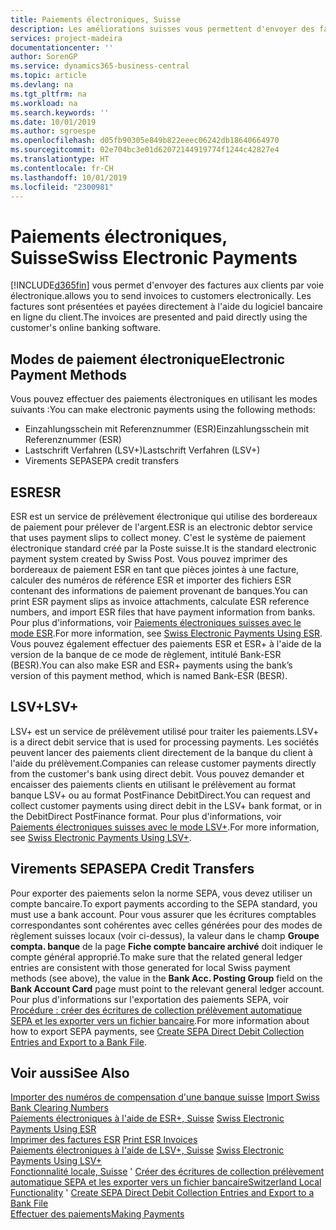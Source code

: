 ```yaml
---
title: Paiements électroniques, Suisse
description: Les améliorations suisses vous permettent d'envoyer des factures aux clients par voie électronique. Les factures sont présentées et payées directement à l'aide du logiciel bancaire en ligne du client.
services: project-madeira
documentationcenter: ''
author: SorenGP
ms.service: dynamics365-business-central
ms.topic: article
ms.devlang: na
ms.tgt_pltfrm: na
ms.workload: na
ms.search.keywords: ''
ms.date: 10/01/2019
ms.author: sgroespe
ms.openlocfilehash: d05fb90305e849b822eeec06242db18640664970
ms.sourcegitcommit: 02e704bc3e01d62072144919774f1244c42827e4
ms.translationtype: HT
ms.contentlocale: fr-CH
ms.lasthandoff: 10/01/2019
ms.locfileid: "2300981"
---
```

# <a name="swiss-electronic-payments"></a><span data-ttu-id="0c580-104">Paiements électroniques, Suisse</span><span class="sxs-lookup"><span data-stu-id="0c580-104">Swiss Electronic Payments</span></span>
[!INCLUDE[d365fin](../../includes/d365fin_md.md)] <span data-ttu-id="0c580-105">vous permet d'envoyer des factures aux clients par voie électronique.</span><span class="sxs-lookup"><span data-stu-id="0c580-105">allows you to send invoices to customers electronically.</span></span> <span data-ttu-id="0c580-106">Les factures sont présentées et payées directement à l'aide du logiciel bancaire en ligne du client.</span><span class="sxs-lookup"><span data-stu-id="0c580-106">The invoices are presented and paid directly using the customer's online banking software.</span></span>  

## <a name="electronic-payment-methods"></a><span data-ttu-id="0c580-107">Modes de paiement électronique</span><span class="sxs-lookup"><span data-stu-id="0c580-107">Electronic Payment Methods</span></span>  
<span data-ttu-id="0c580-108">Vous pouvez effectuer des paiements électroniques en utilisant les modes suivants :</span><span class="sxs-lookup"><span data-stu-id="0c580-108">You can make electronic payments using the following methods:</span></span>  

- <span data-ttu-id="0c580-109">Einzahlungsschein mit Referenznummer (ESR)</span><span class="sxs-lookup"><span data-stu-id="0c580-109">Einzahlungsschein mit Referenznummer (ESR)</span></span>  
- <span data-ttu-id="0c580-110">Lastschrift Verfahren (LSV+)</span><span class="sxs-lookup"><span data-stu-id="0c580-110">Lastschrift Verfahren (LSV+)</span></span>  
- <span data-ttu-id="0c580-111">Virements SEPA</span><span class="sxs-lookup"><span data-stu-id="0c580-111">SEPA credit transfers</span></span>  

## <a name="esr"></a><span data-ttu-id="0c580-112">ESR</span><span class="sxs-lookup"><span data-stu-id="0c580-112">ESR</span></span>  
<span data-ttu-id="0c580-113">ESR est un service de prélèvement électronique qui utilise des bordereaux de paiement pour prélever de l'argent.</span><span class="sxs-lookup"><span data-stu-id="0c580-113">ESR is an electronic debtor service that uses payment slips to collect money.</span></span> <span data-ttu-id="0c580-114">C'est le système de paiement électronique standard créé par la Poste suisse.</span><span class="sxs-lookup"><span data-stu-id="0c580-114">It is the standard electronic payment system created by Swiss Post.</span></span> <span data-ttu-id="0c580-115">Vous pouvez imprimer des bordereaux de paiement ESR en tant que pièces jointes à une facture, calculer des numéros de référence ESR et importer des fichiers ESR contenant des informations de paiement provenant de banques.</span><span class="sxs-lookup"><span data-stu-id="0c580-115">You can print ESR payment slips as invoice attachments, calculate ESR reference numbers, and import ESR files that have payment information from banks.</span></span> <span data-ttu-id="0c580-116">Pour plus d'informations, voir [Paiements électroniques suisses avec le mode ESR](how-to-print-esr-invoices.md).</span><span class="sxs-lookup"><span data-stu-id="0c580-116">For more information, see [Swiss Electronic Payments Using ESR](how-to-print-esr-invoices.md).</span></span> <span data-ttu-id="0c580-117">Vous pouvez également effectuer des paiements ESR et ESR+ à l'aide de la version de la banque de ce mode de règlement, intitulé Bank-ESR (BESR).</span><span class="sxs-lookup"><span data-stu-id="0c580-117">You can also make ESR and ESR+ payments using the bank’s version of this payment method, which is named Bank-ESR (BESR).</span></span>  

## <a name="lsv"></a><span data-ttu-id="0c580-118">LSV+</span><span class="sxs-lookup"><span data-stu-id="0c580-118">LSV+</span></span>  
<span data-ttu-id="0c580-119">LSV+ est un service de prélèvement utilisé pour traiter les paiements.</span><span class="sxs-lookup"><span data-stu-id="0c580-119">LSV+ is a direct debit service that is used for processing payments.</span></span> <span data-ttu-id="0c580-120">Les sociétés peuvent lancer des paiements client directement de la banque du client à l'aide du prélèvement.</span><span class="sxs-lookup"><span data-stu-id="0c580-120">Companies can release customer payments directly from the customer's bank using direct debit.</span></span> <span data-ttu-id="0c580-121">Vous pouvez demander et encaisser des paiements clients en utilisant le prélèvement au format banque LSV+ ou au format PostFinance DebitDirect.</span><span class="sxs-lookup"><span data-stu-id="0c580-121">You can request and collect customer payments using direct debit in the LSV+ bank format, or in the DebitDirect PostFinance format.</span></span> <span data-ttu-id="0c580-122">Pour plus d'informations, voir [Paiements électroniques suisses avec le mode LSV+](swiss-electronic-payments-using-lsv-.md).</span><span class="sxs-lookup"><span data-stu-id="0c580-122">For more information, see [Swiss Electronic Payments Using LSV+](swiss-electronic-payments-using-lsv-.md).</span></span>  

## <a name="sepa-credit-transfers"></a><span data-ttu-id="0c580-123">Virements SEPA</span><span class="sxs-lookup"><span data-stu-id="0c580-123">SEPA Credit Transfers</span></span>  
<span data-ttu-id="0c580-124">Pour exporter des paiements selon la norme SEPA, vous devez utiliser un compte bancaire.</span><span class="sxs-lookup"><span data-stu-id="0c580-124">To export payments according to the SEPA standard, you must use a bank account.</span></span> <span data-ttu-id="0c580-125">Pour vous assurer que les écritures comptables correspondantes sont cohérentes avec celles générées pour des modes de règlement suisses locaux (voir ci-dessus), la valeur dans le champ **Groupe compta. banque** de la page **Fiche compte bancaire archivé** doit indiquer le compte général approprié.</span><span class="sxs-lookup"><span data-stu-id="0c580-125">To make sure that the related general ledger entries are consistent with those generated for local Swiss payment methods (see above), the value in the **Bank Acc. Posting Group** field on the **Bank Account Card** page must point to the relevant general ledger account.</span></span> <span data-ttu-id="0c580-126">Pour plus d'informations sur l'exportation des paiements SEPA, voir [Procédure : créer des écritures de collection prélèvement automatique SEPA et les exporter vers un fichier bancaire](../../finance-how-create-sepa-direct-debit-collection-entries-export-bank-file.md).</span><span class="sxs-lookup"><span data-stu-id="0c580-126">For more information about how to export SEPA payments, see [Create SEPA Direct Debit Collection Entries and Export to a Bank File](../../finance-how-create-sepa-direct-debit-collection-entries-export-bank-file.md).</span></span>  

## <a name="see-also"></a><span data-ttu-id="0c580-127">Voir aussi</span><span class="sxs-lookup"><span data-stu-id="0c580-127">See Also</span></span>  
 <span data-ttu-id="0c580-128">[Importer des numéros de compensation d'une banque suisse](how-to-import-swiss-bank-clearing-numbers.md) </span><span class="sxs-lookup"><span data-stu-id="0c580-128">[Import Swiss Bank Clearing Numbers](how-to-import-swiss-bank-clearing-numbers.md) </span></span>  
 <span data-ttu-id="0c580-129">[Paiements électroniques à l'aide de ESR+, Suisse](swiss-electronic-payments-using-esr.md) </span><span class="sxs-lookup"><span data-stu-id="0c580-129">[Swiss Electronic Payments Using ESR](swiss-electronic-payments-using-esr.md) </span></span>  
 <span data-ttu-id="0c580-130">[Imprimer des factures ESR](how-to-print-esr-invoices.md) </span><span class="sxs-lookup"><span data-stu-id="0c580-130">[Print ESR Invoices](how-to-print-esr-invoices.md) </span></span>  
 <span data-ttu-id="0c580-131">[Paiements électroniques à l'aide de LSV+, Suisse](swiss-electronic-payments-using-lsv-.md) </span><span class="sxs-lookup"><span data-stu-id="0c580-131">[Swiss Electronic Payments Using LSV+](swiss-electronic-payments-using-lsv-.md) </span></span>  
 <span data-ttu-id="0c580-132">[Fonctionnalité locale, Suisse](switzerland-local-functionality.md)  ' [Créer des écritures de collection prélèvement automatique SEPA et les exporter vers un fichier bancaire](../../finance-how-create-sepa-direct-debit-collection-entries-export-bank-file.md)</span><span class="sxs-lookup"><span data-stu-id="0c580-132">[Switzerland Local Functionality](switzerland-local-functionality.md)  ' [Create SEPA Direct Debit Collection Entries and Export to a Bank File](../../finance-how-create-sepa-direct-debit-collection-entries-export-bank-file.md)</span></span>  
 [<span data-ttu-id="0c580-133">Effectuer des paiements</span><span class="sxs-lookup"><span data-stu-id="0c580-133">Making Payments</span></span>](../../payables-make-payments.md)
